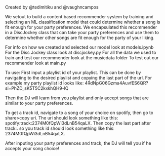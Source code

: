 Created by @tedimitiku and @vaughncampos

We setout to build a content based recommender system by training and selecting an ML classification model that could determine whether a song is fit enough for your party preferences. We encapsulated this recommender in a DiscJockey class that can take your party preferences and use them to determine whether other songs are fit enough for the party of your liking. 

For info on how we created and selected our model look at models.ipynb 
For the Disc Jockey class look at discjockey.py
For all the data we used to train and test our recommender look at the musicdata folder
To test out our recommender look at main.py

To use:
First input a playlist id of your playlist.  This can be done by navigating to the desired playlist and copying the last part of the url.  For example my party playlist id looks like: 4RdNpG06Gzma4AuvfES6QR?si=PhZD_sK5T5C2kxkhQH9-lQ

Then the DJ will learn from you playlist and only accept songs that are similar to your party preferences. 

To get a track id, navigate to a song of your choice on spotify, then go to share>copy uri.
The uri should look something like this: spotify:track:2374M0fQpWi3dLnB54qaLX. Then copy the last part after track:.
so you track id should look something like this: 2374M0fQpWi3dLnB54qaLX.

After inputing your party preferences and track, the DJ will tell you if he accepts your song choice!

